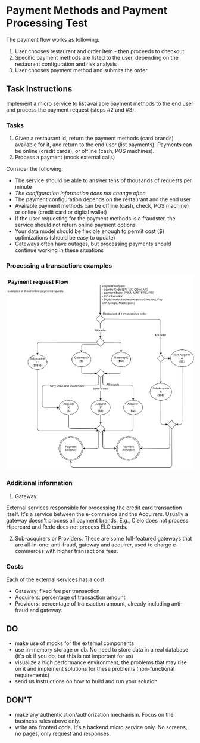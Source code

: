 Payment Methods and Payment Processing Test
=============================================

The payment flow works as following:

1. User chooses restaurant and order item - then proceeds to checkout
2. Specific payment methods are listed to the user, depending on the
   restaurant configuration and risk analysis
3. User chooses payment method and submits the order

## Task Instructions

Implement a micro service to list available payment methods to the end user and
process the payment request (steps #2 and #3).

### Tasks

1. Given a restaurant id, return the payment methods (card brands) available for
it, and return to the end user (list payments).  Payments can be online (credit
cards), or offline (cash, POS machines).
2. Process a payment (mock external calls)

Consider the following:

- The service should be able to answer tens of thousands of requests per minute
- *The configuration information does not change often*
- The payment configuration depends on the restaurant and the end user
- Available payment methods can be offline (cash, check, POS machine) or online (credit card or digital wallet)
- If the user requesting for the payment methods is a fraudster, the service
should not return online payment options
- Your data model should be flexible enough to permit cost ($) optimizations (should be easy to update)
- Gateways often have outages, but processing payments should continue working in these situations

### Processing a transaction: examples

![Payment Flows simplified](https://github.com/ifood/ifood-backend-payment-test/blob/master/onlinePaymentTransactionFlowsV3Simplified.png)

### Additional information

1. Gateway

External services responsible for processing the credit card transaction itself.
It's a service between the e-commerce and the Acquirers. Usually a gateway
doesn't process all payment brands. E.g., Cielo does not process Hipercard and
Rede does not process ELO cards.

2. Sub-acquirers or Providers. 
These are some full-featured gateways that are
all-in-one: anti-fraud, gateway and acquirer, used to charge e-commerces with
higher transactions fees.

### Costs

Each of the external services has a cost:
* Gateway: fixed fee per transaction
* Acquirers: percentage of transaction amount
* Providers: percentage of transaction amount, already including anti-fraud and
  gateway.

## DO
- make use of mocks for the external components
- use in-memory storage or db. No need to store data in a real database (it's ok
if you do, but this is not important for us)
- visualize a high performance environment, the problems that may rise on it and
implement solutions for these problems (non-functional requirements)
- send us instructions on how to build and run your solution

## DON'T
* make any authentication/authorization mechanism. Focus on the business rules above only.
* write any fronted code. It's a backend micro service only. No screens, no pages,
only request and responses.

